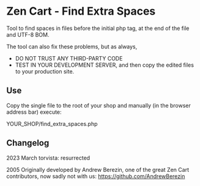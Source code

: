 # Zen Cart - Find Extra Spaces
Tool to find spaces in files before the initial php tag, at the end of the file and UTF-8 BOM.

The tool can also fix these problems, but as always,
- DO NOT TRUST ANY THIRD-PARTY CODE
- TEST IN YOUR DEVELOPMENT SERVER, and then copy the edited files to your  production site.

## Use
Copy the single file to the root of your shop and manually (in the browser address bar) execute: 

YOUR_SHOP/find_extra_spaces.php

## Changelog
2023 March torvista: resurrected

2005 Originally developed by Andrew Berezin, one of the great Zen Cart contributors, now sadly not with us: 
https://github.com/AndrewBerezin
